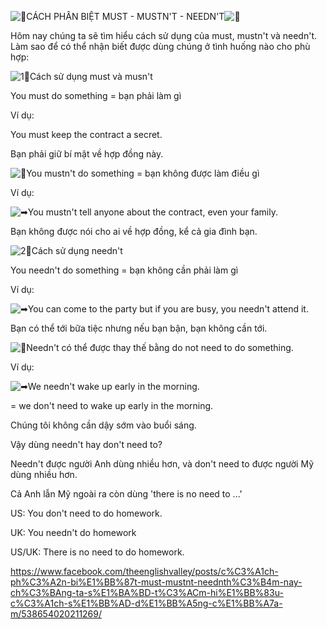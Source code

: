 ![🍒](https://static.xx.fbcdn.net/images/emoji.php/v9/t28/1/16/1f352.png)CÁCH PHÂN BIỆT MUST - MUSTN'T - NEEDN'T![🍒](https://static.xx.fbcdn.net/images/emoji.php/v9/t28/1/16/1f352.png)

Hôm nay chúng ta sẽ tìm hiểu cách sử dụng của must, mustn't và needn't. Làm sao để có thể nhận biết được dùng chúng ở tình huống nào cho phù hợp:

![1⃣](https://static.xx.fbcdn.net/images/emoji.php/v9/t7a/1/16/31_20e3.png)Cách sử dụng must và musn't

You must do something = bạn phải làm gì

Ví dụ:

You must keep the contract a secret.

Bạn phải giữ bí mật về hợp đồng này.

![🔻](https://static.xx.fbcdn.net/images/emoji.php/v9/t9c/1/16/1f53b.png)You mustn't do something = bạn không được làm điều gì

Ví dụ:

![➡](https://static.xx.fbcdn.net/images/emoji.php/v9/t9e/1/16/27a1.png)You mustn't tell anyone about the contract, even your family.

Bạn không được nói cho ai về hợp đồng, kể cả gia đình bạn.

![2⃣](https://static.xx.fbcdn.net/images/emoji.php/v9/t99/1/16/32_20e3.png)Cách sử dụng needn't

You needn't do something = bạn không cần phải làm gì

Ví dụ:

![➡](https://static.xx.fbcdn.net/images/emoji.php/v9/t9e/1/16/27a1.png)You can come to the party but if you are busy, you needn't attend it.

Bạn có thể tới bữa tiệc nhưng nếu bạn bận, bạn không cần tới.

![🔻](https://static.xx.fbcdn.net/images/emoji.php/v9/t9c/1/16/1f53b.png)Needn't có thể được thay thế bằng do not need to do something.

Ví dụ:

![➡](https://static.xx.fbcdn.net/images/emoji.php/v9/t9e/1/16/27a1.png)We needn't wake up early in the morning.

= we don't need to wake up early in the morning.

Chúng tôi không cần dậy sớm vào buổi sáng.

Vậy dùng needn't hay don't need to?

Needn't được người Anh dùng nhiều hơn, và don't need to được người Mỹ dùng nhiều hơn.

Cả Anh lẫn Mỹ ngoài ra còn dùng 'there is no need to ...'

US: You don't need to do homework.

UK: You needn't do homework

US/UK: There is no need to do homework.


https://www.facebook.com/theenglishvalley/posts/c%C3%A1ch-ph%C3%A2n-bi%E1%BB%87t-must-mustnt-neednth%C3%B4m-nay-ch%C3%BAng-ta-s%E1%BA%BD-t%C3%ACm-hi%E1%BB%83u-c%C3%A1ch-s%E1%BB%AD-d%E1%BB%A5ng-c%E1%BB%A7a-m/538654020211269/